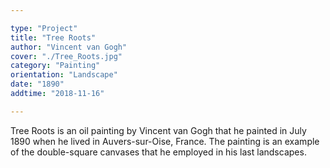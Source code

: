 ```yaml
---

type: "Project"
title: "Tree Roots"
author: "Vincent van Gogh"
cover: "./Tree_Roots.jpg"
category: "Painting"
orientation: "Landscape"
date: "1890"
addtime: "2018-11-16"

---
```


Tree Roots is an oil painting by Vincent van Gogh that he painted in July 1890 when he lived in Auvers-sur-Oise, France. The painting is an example of the double-square canvases that he employed in his last landscapes.
